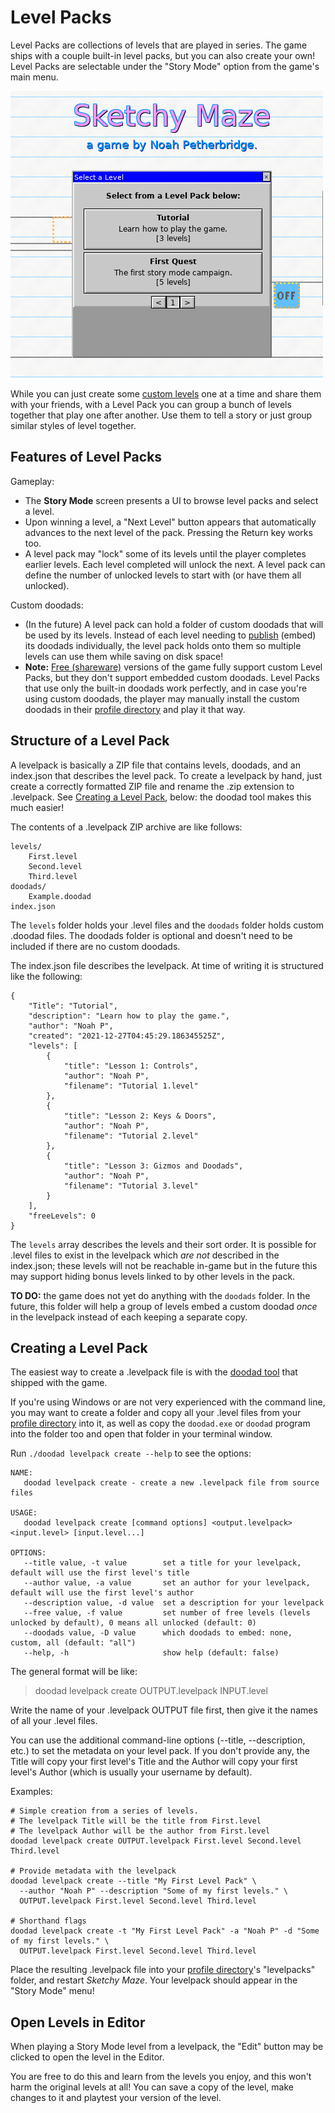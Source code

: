 # Level Packs

Level Packs are collections of levels that are played in series. The game ships with a couple built-in level packs, but you can also create your own! Level Packs are selectable under the "Story Mode" option from the game's main menu.

![Screenshot of Level Packs window](../images/levelpack.png)

While you can just create some [custom levels](index.md) one at a time and share them with your friends, with a Level Pack you can group a bunch of levels together that play one after another. Use them to tell a story or just group similar styles of level together.

## Features of Level Packs

Gameplay:

* The **Story Mode** screen presents a UI to browse level packs and select a level.
* Upon winning a level, a "Next Level" button appears that automatically advances to the next level of the pack. Pressing the Return key works too.
* A level pack may "lock" some of its levels until the player completes earlier levels. Each level completed will unlock the next. A level pack can define the number of unlocked levels to start with (or have them all unlocked).

Custom doodads:

* (In the future) A level pack can hold a folder of custom doodads that will be used by its levels. Instead of each level needing to [publish](publishing.md) (embed) its doodads individually, the level pack holds onto them so multiple levels can use them while saving on disk space!
* **Note:** [Free (shareware)](../register.md) versions of the game fully support custom Level Packs, but they don't support embedded custom doodads. Level Packs that use only the built-in doodads work perfectly, and in case you're using custom doodads, the player may manually install the custom doodads in their [profile directory](../profile-directory.md) and play it that way.

## Structure of a Level Pack

A levelpack is basically a ZIP file that contains levels, doodads, and an index.json that describes the level pack. To create a levelpack by hand, just create a correctly formatted ZIP file and rename the .zip extension to .levelpack. See [Creating a Level Pack](#creating-a-level-pack), below: the doodad tool makes this much easier!

The contents of a .levelpack ZIP archive are like follows:

    levels/
        First.level
        Second.level
        Third.level
    doodads/
        Example.doodad
    index.json


The `levels` folder holds your .level files and the `doodads` folder holds custom .doodad files. The doodads folder is optional and doesn't need to be included if there are no custom doodads.

The index.json file describes the levelpack. At time of writing it is structured like the following:

    {
        "Title": "Tutorial",
        "description": "Learn how to play the game.",
        "author": "Noah P",
        "created": "2021-12-27T04:45:29.186345525Z",
        "levels": [
            {
                "title": "Lesson 1: Controls",
                "author": "Noah P",
                "filename": "Tutorial 1.level"
            },
            {
                "title": "Lesson 2: Keys & Doors",
                "author": "Noah P",
                "filename": "Tutorial 2.level"
            },
            {
                "title": "Lesson 3: Gizmos and Doodads",
                "author": "Noah P",
                "filename": "Tutorial 3.level"
            }
        ],
        "freeLevels": 0
    }


The `levels` array describes the levels and their sort order. It is possible for .level files to exist in the levelpack which _are not_ described in the index.json; these levels will not be reachable in-game but in the future this may support hiding bonus levels linked to by other levels in the pack.

**TO DO:** the game does not yet do anything with the `doodads` folder. In the future, this folder will help a group of levels embed a custom doodad _once_ in the levelpack instead of each keeping a separate copy.

## Creating a Level Pack

The easiest way to create a .levelpack file is with the [doodad tool](../doodad-tool.md) that shipped with the game.

If you're using Windows or are not very experienced with the command line, you may want to create a folder and copy all your .level files from your [profile directory](../profile-directory.md) into it, as well as copy the `doodad.exe` or `doodad` program into the folder too and open that folder in your terminal window.

Run `./doodad levelpack create --help` to see the options:

    NAME:
       doodad levelpack create - create a new .levelpack file from source files

    USAGE:
       doodad levelpack create [command options] <output.levelpack> <input.level> [input.level...]

    OPTIONS:
       --title value, -t value        set a title for your levelpack, default will use the first level's title
       --author value, -a value       set an author for your levelpack, default will use the first level's author
       --description value, -d value  set a description for your levelpack
       --free value, -f value         set number of free levels (levels unlocked by default), 0 means all unlocked (default: 0)
       --doodads value, -D value      which doodads to embed: none, custom, all (default: "all")
       --help, -h                     show help (default: false)


The general format will be like:

> doodad levelpack create OUTPUT.levelpack INPUT.level

Write the name of your .levelpack OUTPUT file first, then give it the names of all your .level files.

You can use the additional command-line options (--title, --description, etc.) to set the metadata on your level pack. If you don't provide any, the Title will copy your first level's Title and the Author will copy your first level's Author (which is usually your username by default).

Examples:

    # Simple creation from a series of levels.
    # The levelpack Title will be the title from First.level
    # The levelpack Author will be the author from First.level
    doodad levelpack create OUTPUT.levelpack First.level Second.level Third.level

    # Provide metadata with the levelpack
    doodad levelpack create --title "My First Level Pack" \
      --author "Noah P" --description "Some of my first levels." \
      OUTPUT.levelpack First.level Second.level Third.level

    # Shorthand flags
    doodad levelpack create -t "My First Level Pack" -a "Noah P" -d "Some of my first levels." \
      OUTPUT.levelpack First.level Second.level Third.level


Place the resulting .levelpack file into your [profile directory](../profile-directory.md)'s "levelpacks" folder, and restart _Sketchy Maze_. Your levelpack should appear in the "Story Mode" menu!

## Open Levels in Editor

When playing a Story Mode level from a levelpack, the "Edit" button may be clicked to open the level in the Editor.

You are free to do this and learn from the levels you enjoy, and this won't harm the original levels at all! You can save a copy of the level, make changes to it and playtest your version of the level.

